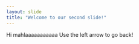 ```yaml
---
layout: slide
title: "Welcome to our second slide!"
---
```

Hi mahlaaaaaaaaaaa
Use the left arrow to go back!
